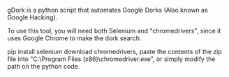 gDork is a python script that automates Google Dorks (Also known as Google Hacking).

To use this tool, you will need both Selenium and "chromedrivers", since it uses Google Chrome to make the dork search.

pip install selenium
download chromedrivers, paste the contents of the zip file into "C:\Program Files (x86)\chromedriver.exe", or simply modify the path on the python code.

